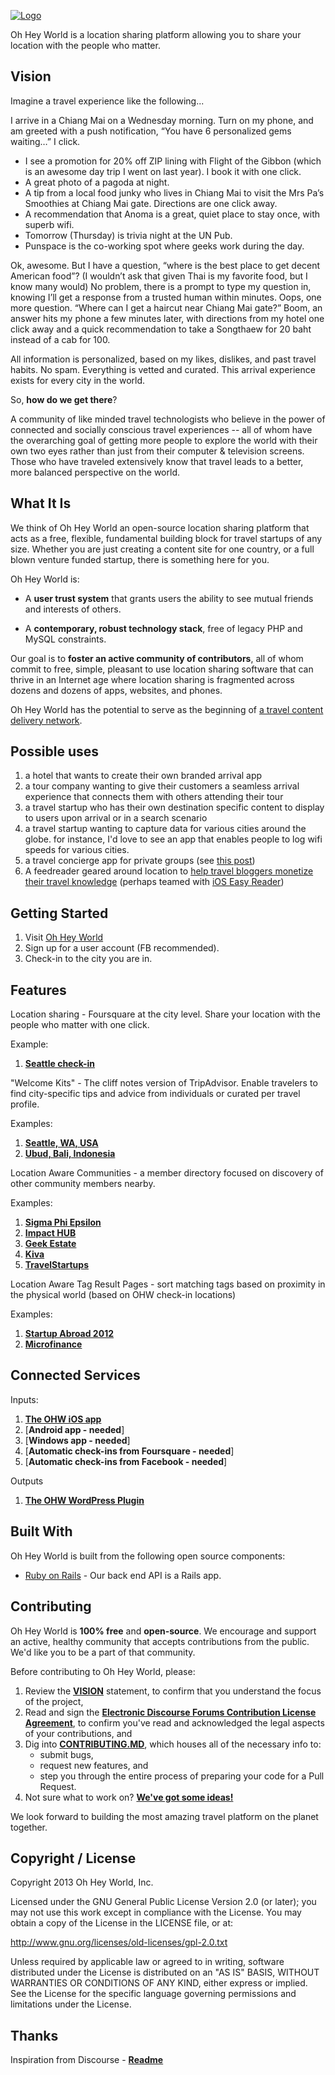<a href="http://www.ohheyworld.com/">![Logo](http://blog.ohheyworld.com/wp-content/uploads/2013/04/logo_transparent_no_shad.png)</a>

Oh Hey World is a location sharing platform allowing you to share your location with the people who matter. 

## Vision

Imagine a travel experience like the following...

I arrive in a Chiang Mai on a Wednesday morning. Turn on my phone, and am greeted with a push notification, “You have 6 personalized gems waiting…” I click.

- I see a promotion for 20% off ZIP lining with Flight of the Gibbon (which is an awesome day trip I went on last year). I book it with one click.
- A great photo of a pagoda at night.
- A tip from a local food junky who lives in Chiang Mai to visit the Mrs Pa’s Smoothies at Chiang Mai gate. Directions are one click away.
- A recommendation that Anoma is a great, quiet place to stay once, with superb wifi.
- Tomorrow (Thursday) is trivia night at the UN Pub.
- Punspace is the co-working spot where geeks work during the day.

Ok, awesome. But I have a question, “where is the best place to get decent American food”? (I wouldn’t ask that given Thai is my favorite food, but I know many would) No problem, there is a prompt to type my question in, knowing I’ll get a response from a trusted human within minutes. Oops, one more question. “Where can I get a haircut near Chiang Mai gate?” Boom, an answer hits my phone a few minutes later, with directions from my hotel one click away and a quick recommendation to take a Songthaew for 20 baht instead of a cab for 100.

All information is personalized, based on my likes, dislikes, and past travel habits. No spam. Everything is vetted and curated. This arrival experience exists for every city in the world.

So, **how do we get there**?

A community of like minded travel technologists who believe in the power of connected and socially conscious travel experiences -- all of whom have the overarching goal of getting more people to explore the world with their own two eyes rather than just from their computer & television screens. Those who have traveled extensively know that travel leads to a better, more balanced perspective on the world.

## What It Is

We think of Oh Hey World an open-source location sharing platform that acts as a free, flexible, fundamental building block for travel startups of any size. Whether you are just creating a content site for one country, or a full blown venture funded startup, there is something here for you.

Oh Hey World is: 

- A **user trust system** that grants users the ability to see mutual friends and interests of others.

- A **contemporary, robust technology stack**, free of legacy PHP and MySQL constraints.

Our goal is to **foster an active community of contributors**, all of whom commit to free, simple, pleasant to use location sharing software that can thrive in an Internet age where location sharing is fragmented across dozens and dozens of apps, websites, and phones.

Oh Hey World has the potential to serve as the beginning of <a href="http://www.travelstartups.co/the-starting-point-to-real-time-travel-advice-a-location-based-content-delivery-platform/">a travel content delivery network</a>.

## Possible uses

1. a hotel that wants to create their own branded arrival app
2. a tour company wanting to give their customers a seamless arrival experience that connects them with others attending their tour
3. a travel startup who has their own destination specific content to display to users upon arrival or in a search scenario
4. a travel startup wanting to capture data for various cities around the globe. for instance, I'd love to see an app that enables people to log wifi speeds for various cities.
5. a travel concierge app for private groups (see <a href="http://geekestateblog.com/absurd-idea-real-estate-franchises/">this post</a>)
6. A feedreader geared around location to <a href="http://www.tnooz.com/article/travel-bloggers-monetize-knowledge">help travel bloggers monetize their travel knowledge</a> (perhaps teamed with <a href="https://github.com/cloudspace/iOS-EasyReader">iOS Easy Reader</a>)

## Getting Started

1. Visit <a href="http://www.ohheyworld.com">Oh Hey World</a>
2. Sign up for a user account (FB recommended).
3. Check-in to the city you are in.

## Features

Location sharing - Foursquare at the city level. Share your location with the people who matter with one click.

Example:

1. [**Seattle check-in**](https://www.evernote.com/shard/s254/sh/d52e45f5-9cfd-4505-8886-bf8fd2081766/49416590d0fa42543620e6649b513e59/deep/0/Screenshot%202/3/14%2010:11%20PM.png)

"Welcome Kits" - The cliff notes version of TripAdvisor. Enable travelers to find city-specific tips and advice from individuals or curated per travel profile.

Examples:

1. [**Seattle, WA, USA**](http://www.ohheyworld.com/city_tips/seattle-washington-united-states)
2. [**Ubud, Bali, Indonesia**](http://www.ohheyworld.com/city_tips/ubud-bali-indonesia)

Location Aware Communities - a member directory focused on discovery of other community members nearby.

Examples:

1. [**Sigma Phi Epsilon**](http://www.ohheyworld.com/communities/sigma-phi-epsilon)
2. [**Impact HUB**](http://www.ohheyworld.com/communities/impact-hub)
3. [**Geek Estate**](http://www.ohheyworld.com/communities/geek-estate)
4. [**Kiva**](http://www.ohheyworld.com/communities/kiva)
5. [**TravelStartups**](http://www.ohheyworld.com/communities/travel-startups-co)

Location Aware Tag Result Pages - sort matching tags based on proximity in the physical world (based on OHW check-in locations)

Examples:

1. [**Startup Abroad 2012**](http://www.ohheyworld.com/users/tags/startup%20abroad%202012)
2. [**Microfinance**](http://www.ohheyworld.com/users/tags/microfinance) 

## Connected Services

Inputs:

1. [**The OHW iOS app**](https://github.com/oh-hey-world/ios)
2. [**Android app - needed**]
4. [**Windows app - needed**]
5. [**Automatic check-ins from Foursquare - needed**]
6. [**Automatic check-ins from Facebook - needed**]

Outputs

1. [**The OHW WordPress Plugin**](https://github.com/oh-hey-world/wordpress-plugin)

## Built With

Oh Hey World is built from the following open source components:

- [Ruby on Rails](https://github.com/rails/rails) - Our back end API is a Rails app.

## Contributing

Oh Hey World is **100% free** and **open-source**. We encourage and support an active, healthy community that
accepts contributions from the public. We'd like you to be a part of that community.

Before contributing to Oh Hey World, please:

1. Review the [**VISION**](#vision) statement, to confirm that you understand the focus of the project,
2. Read and sign the [**Electronic Discourse Forums Contribution License Agreement**](http://discourse.org/cla), to confirm you've read and acknowledged the legal aspects of your contributions, and
3. Dig into [**CONTRIBUTING.MD**](CONTRIBUTING.md), which houses all of the necessary info to:
   - submit bugs,
   - request new features, and
   - step you through the entire process of preparing your code for a Pull Request.
4. Not sure what to work on? [**We've got some ideas!**](link)

We look forward to building the most amazing travel platform on the planet together.

## Copyright / License

Copyright 2013 Oh Hey World, Inc.

Licensed under the GNU General Public License Version 2.0 (or later);
you may not use this work except in compliance with the License.
You may obtain a copy of the License in the LICENSE file, or at:

   http://www.gnu.org/licenses/old-licenses/gpl-2.0.txt

Unless required by applicable law or agreed to in writing, software
distributed under the License is distributed on an "AS IS" BASIS,
WITHOUT WARRANTIES OR CONDITIONS OF ANY KIND, either express or implied.
See the License for the specific language governing permissions and
limitations under the License.

## Thanks

Inspiration from Discourse - [**Readme**](https://github.com/discourse/discourse/blob/master/README.md)
